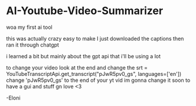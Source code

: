 # AI-Youtube-Video-Summarizer
woa my first ai tool

this was actually crazy easy to make I just downloaded the captions then ran it through chatgpt

i learned a bit but mainly about the gpt api that i'll be using a lot

to change your video look at the end and change the srt = YouTubeTranscriptApi.get_transcript("pJwR5pv0_gs", languages=['en']) change 'pJwR5pv0_gs' to the end of your yt vid im gonna change it soon to have a gui and stuff gn love <3


-Eloni
